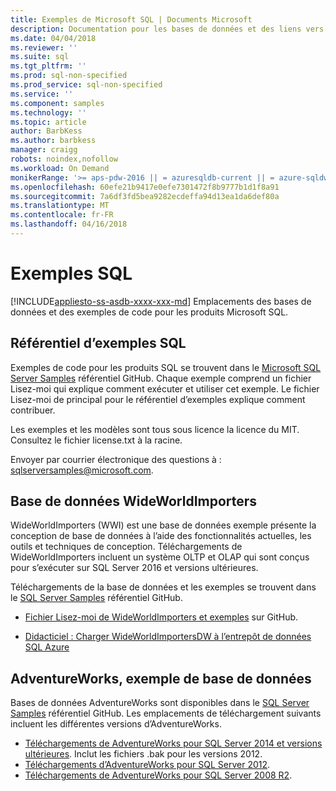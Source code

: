 ```yaml
---
title: Exemples de Microsoft SQL | Documents Microsoft
description: Documentation pour les bases de données et des liens vers des exemples pour les produits Microsoft SQL.
ms.date: 04/04/2018
ms.reviewer: ''
ms.suite: sql
ms.tgt_pltfrm: ''
ms.prod: sql-non-specified
ms.prod_service: sql-non-specified
ms.service: ''
ms.component: samples
ms.technology: ''
ms.topic: article
author: BarbKess
ms.author: barbkess
manager: craigg
robots: noindex,nofollow
ms.workload: On Demand
monikerRange: '>= aps-pdw-2016 || = azuresqldb-current || = azure-sqldw-latest || >= sql-server-2016 || = sqlallproducts-allversions'
ms.openlocfilehash: 60efe21b9417e0efe7301472f8b9777b1d1f8a91
ms.sourcegitcommit: 7a6df3fd5bea9282ecdeffa94d13ea1da6def80a
ms.translationtype: MT
ms.contentlocale: fr-FR
ms.lasthandoff: 04/16/2018
---
```

# <a name="sql-samples"></a>Exemples SQL
[!INCLUDE[appliesto-ss-asdb-xxxx-xxx-md](../includes/appliesto-ss-asdb-asdw-pdw-md.md)]
Emplacements des bases de données et des exemples de code pour les produits Microsoft SQL.

## <a name="sql-samples-repository"></a>Référentiel d’exemples SQL
Exemples de code pour les produits SQL se trouvent dans le [Microsoft SQL Server Samples](https://github.com/microsoft/sql-server-samples) référentiel GitHub. Chaque exemple comprend un fichier Lisez-moi qui explique comment exécuter et utiliser cet exemple. Le fichier Lisez-moi de principal pour le référentiel d’exemples explique comment contribuer. 

Les exemples et les modèles sont tous sous licence la licence du MIT. Consultez le fichier license.txt à la racine.

Envoyer par courrier électronique des questions à : sqlserversamples@microsoft.com.


## <a name="wideworldimporters-sample-database"></a>Base de données WideWorldImporters

WideWorldImporters (WWI) est une base de données exemple présente la conception de base de données à l’aide des fonctionnalités actuelles, les outils et techniques de conception. Téléchargements de WideWorldImporters incluent un système OLTP et OLAP qui sont conçus pour s’exécuter sur SQL Server 2016 et versions ultérieures. 

Téléchargements de la base de données et les exemples se trouvent dans le [SQL Server Samples](https://github.com/Microsoft/sql-server-samples) référentiel GitHub.


- [Fichier Lisez-moi de WideWorldImporters et exemples](https://github.com/Microsoft/sql-server-samples/tree/master/samples/databases/wide-world-importers) sur GitHub.

- [Didacticiel : Charger WideWorldImportersDW à l’entrepôt de données SQL Azure](/azure/sql-data-warehouse/load-data-wideworldimportersdw)


## <a name="adventureworks-sample-database"></a>AdventureWorks, exemple de base de données

Bases de données AdventureWorks sont disponibles dans le [SQL Server Samples](https://github.com/Microsoft/sql-server-samples) référentiel GitHub.  Les emplacements de téléchargement suivants incluent les différentes versions d’AdventureWorks.

- [Téléchargements de AdventureWorks pour SQL Server 2014 et versions ultérieures](https://github.com/Microsoft/sql-server-samples/releases/tag/adventureworks). Inclut les fichiers .bak pour les versions 2012.
- [Téléchargements d’AdventureWorks pour SQL Server 2012](https://github.com/Microsoft/sql-server-samples/releases/tag/adventureworks2012).
- [Téléchargements de AdventureWorks pour SQL Server 2008 R2](https://github.com/Microsoft/sql-server-samples/releases/tag/adventureworks2008r2).
